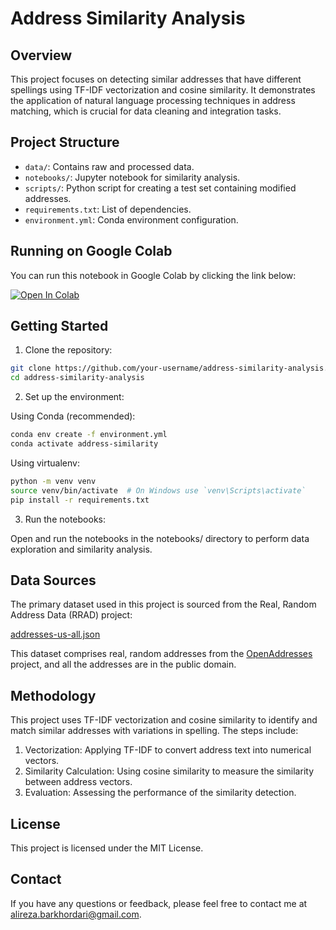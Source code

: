 # Address Similarity Analysis

## Overview

This project focuses on detecting similar addresses that have different spellings using TF-IDF vectorization and cosine similarity. It demonstrates the application of natural language processing techniques in address matching, which is crucial for data cleaning and integration tasks.

## Project Structure

- `data/`: Contains raw and processed data.
- `notebooks/`: Jupyter notebook for similarity analysis.
- `scripts/`: Python script for creating a test set containing modified addresses.
- `requirements.txt`: List of dependencies.
- `environment.yml`: Conda environment configuration.

## Running on Google Colab

You can run this notebook in Google Colab by clicking the link below:

[![Open In Colab](https://colab.research.google.com/assets/colab-badge.svg)](https://colab.research.google.com/github/aleereza/address-similarity-analysis/blob/master/notebooks/address-similarity-analysis.ipynb)

## Getting Started

1. Clone the repository:

```bash
git clone https://github.com/your-username/address-similarity-analysis.git
cd address-similarity-analysis

```

2. Set up the environment:

Using Conda (recommended):

```bash
conda env create -f environment.yml
conda activate address-similarity
```

Using virtualenv:

```bash
python -m venv venv
source venv/bin/activate  # On Windows use `venv\Scripts\activate`
pip install -r requirements.txt
```

3. Run the notebooks:

Open and run the notebooks in the notebooks/ directory to perform data exploration and similarity analysis.

## Data Sources

The primary dataset used in this project is sourced from the Real, Random Address Data (RRAD) project:

[addresses-us-all.json](https://github.com/EthanRBrown/rrad/blob/master/addresses-us-all.json)

This dataset comprises real, random addresses from the [OpenAddresses](https://openaddresses.io/) project, and all the addresses are in the public domain.

## Methodology

This project uses TF-IDF vectorization and cosine similarity to identify and match similar addresses with variations in spelling. The steps include:

1. Vectorization: Applying TF-IDF to convert address text into numerical vectors.
2. Similarity Calculation: Using cosine similarity to measure the similarity between address vectors.
3. Evaluation: Assessing the performance of the similarity detection.

## License

This project is licensed under the MIT License.

## Contact

If you have any questions or feedback, please feel free to contact me at [alireza.barkhordari@gmail.com](mailto:alireza.barkhordari@gmail.com).
